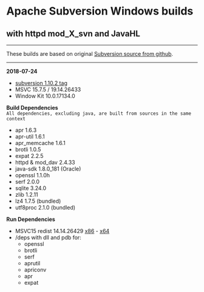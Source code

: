 # Apache Subversion Windows builds #
## with httpd mod_X_svn and JavaHL ##

----
These builds are based on original [Subversion source from github](https://github.com/apache/subversion).

----
**2018-07-24**

- [subversion 1.10.2 tag](https://github.com/apache/subversion/tree/1.10.2)
- MSVC 15.7.5 / 19.14.26433
- Window Kit 10.0.17134.0

**Build Dependencies**  
 ``All dependencies, excluding java, are built from sources in the same context``

 - apr 1.6.3
 - apr-util 1.6.1
 - apr_memcache 1.6.1
 - brotli 1.0.5
 - expat 2.2.5
 - httpd & mod_dav 2.4.33
 - java-sdk 1.8.0_181 (Oracle)
 - openssl 1.1.0h
 - serf 2.0.0
 - sqlite 3.24.0
 - zlib 1.2.11
 - lz4 1.7.5 (bundled)
 - utf8proc 2.1.0 (bundled)

**Run Dependencies**

- MSVC15 redist 14.14.26429 [x86](https://aka.ms/vs/15/release/VC_redist.x86.exe) - [x64](https://aka.ms/vs/15/release/VC_redist.x64.exe)
- /deps with dll and pdb for:
  - openssl
  - brotli
  - serf
  - aprutil
  - apriconv
  - apr
  - expat